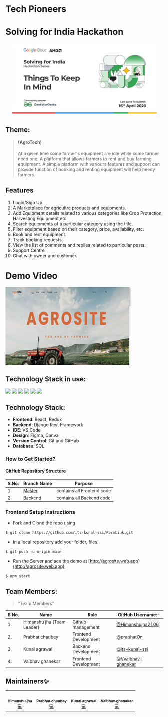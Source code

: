 # Tech Pioneers
# Solving for India Hackathon 
![Solving for India Hackathon](https://github.com/its-kunal-ssi/FarmLink/blob/main/Farming%20website/IMG_20230415_221225.jpg)
## Theme: 
> #### (AgroTech)
> At a given time some farmer's equipment are idle while some farmer need one. A platform that allows farmers to rent and buy farming equipment. A simple platform with variours features and support can provide function of booking and renting equipment will help needy farmers.

## Features

1. Login/Sign Up.
2. A Marketplace for agricultre products and equipments.
4. Add Equipment details related to various categories like Crop Protection, Harvesting Equipment,etc
5. Search equipments of a particular category using the title.
6. Filter equipment based on their category, price, availability, etc.
7. Book and rent equipment.
8. Track booking requests.
10. View the list of comments and replies related to particular posts.
11. Support Centre
12. Chat with owner and customer.

# Demo Video

<a href="https://youtu.be/0KC02leCvRo"> <img src="https://github.com/its-kunal-ssi/FarmLink/blob/main/Farming%20website/IMG_20230415_215314.jpg" alt="Demo Video" height='250' width='400'/> </a>


## Technology Stack in use:

<img src="https://img.shields.io/badge/html5%20-%23E34F26.svg?&style=for-the-badge&logo=html5&logoColor=white" /> 
<img
    src="https://img.shields.io/badge/css3%20-%231572B6.svg?&style=for-the-badge&logo=css3&logoColor=white" /> <img
    src="https://img.shields.io/badge/javascript%20-%23323330.svg?&style=for-the-badge&logo=javascript&logoColor=%23F7DF1E" />
<img src="https://img.shields.io/badge/Tailwind_CSS-38B2AC?style=for-the-badge&logo=tailwind-css&logoColor=white" />
<img src="https://img.shields.io/badge/React-20232A?style=for-the-badge&logo=react&logoColor=61DAFB" /> <img
    src="https://img.shields.io/badge/github%20-%23121011.svg?&style=for-the-badge&logo=github&logoColor=white" /> 

## Technology Stack:
- **Frontend**: React, Redux
- **Backend**: Django Rest Framework
- **IDE**: VS Code
- **Design**: Figma, Canva
- **Version Control**: Git and GitHub
- **Database**: SQL


### How to Get Started?

#### GitHub Repository Structure


| S.No. | Branch Name                                                                  | Purpose                       |
| ----- | ---------------------------------------------------------------------------- | ----------------------------- |
| 1.    | [Master](https://github.com/its-kunal-ssi/FarmLink/tree/main/AgroSite)                 | contains all Frontend code    |
| 2.    | [Backend](https://github.com/its-kunal-ssi/FarmLink)               | contains all Backend code     |

### Frontend Setup Instructions

- Fork and Clone the repo using
```
$ git clone https://github.com/its-kunal-ssi/FarmLink.git
```
- In a local repository add your folder, files.
```
$ git push -u origin main
```
- Run the Server and see the demo at [http://agrosite.web.app](http://agrosite.web.app)
```
$ npm start
```

## Team Members:

> "Team Members"

| S.No. | Name | Role | GitHub Username: : |
| --------------- | --------------- | --------------- | --------------- |
| 1. | Himanshu jha (Team Leader) | Github management | [@Himanshujha2106](https://github.com/Himanshujha2106)  |
| 2. | Prabhat chaubey | Frontend Development | [@prabhatOn](https://github.com/prabhatOn) |
| 3. | Kunal agrawal | Backend Development | [@its-kunal-ssi](https://github.com/its-kunal-ssi) |
| 4. | Vaibhav ghanekar | Frontend Development| [@Vvaibhav-ghanekar](https://github.com/Vaibhav-ghanekar)  |

## Maintainers✨


<table>
  <tbody><tr>
    <td align="center"><a href="https://github.com/Himanshujha2106"><img alt="" src="https://avatars.githubusercontent.com/Himanshujha2106" width="100px;"><br><sub><b>Himanshu jha </b></sub></a><br><a href="https://github.com/its-kunal-ssi/FarmLink/commits?author=Himanshujha2106" title="Code">💻</a></td>
    <td align="center"><a href="https://github.com/prabhatOn"><img alt="" src="https://avatars.githubusercontent.com/prabhatOn" width="100px;"><br><sub><b>Prabhat chaubey </b></sub></a><br><a href="https://github.com/its-kunal-ssi/FarmLink/commits?author=prabhatOn" title="Code">💻</a></td>
    <td align="center"><a href="https://github.com/its-kunal-ssi"><img alt="" src="https://avatars.githubusercontent.com/its-kunal-ssi" width="100px;"><br><sub><b>Kunal agrawal </b></sub></a><br><a href="https://github.com/its-kunal-ssi/FarmLink/commits/backend?author=its-kunal-ssi" title="Code">💻</a></td>
    <td align="center"><a href="https://github.com/vaibhav-ghanekar"><img alt="" src="https://avatars.githubusercontent.com/vaibhav-ghanekar" width="100px;"><br><sub><b>Vaibhav ghanekar </b></sub></a><br><a href="https://github.com/its-kunal-ssi/FarmLink/commits/vociecallapi" title="Code">💻</a></td>
    
  </tr>
</tbody></table>
